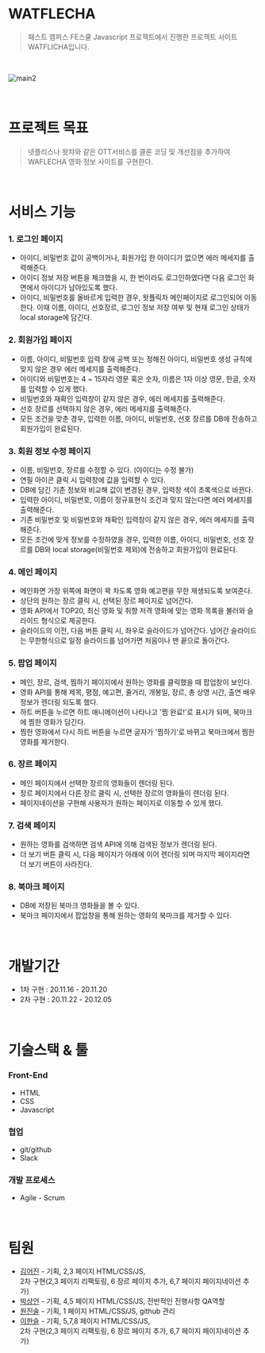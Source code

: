 # WATFLECHA
> 패스트 캠퍼스 FE스쿨 Javascript 프로젝트에서 진행한 프로젝트 사이트 WATFLICHA입니다.

<br>

![main2](https://user-images.githubusercontent.com/69497936/101235861-73193100-370f-11eb-9358-2a9a36bfc85e.png)

<br>

# 프로젝트 목표

> 넷플리스나 왓챠와 같은 OTT서비스를 클론 코딩 및 개선점을 추가하여 WAFLECHA 영화 정보 사이트를 구현한다.

<br>

# 서비스 기능
### 1. 로그인 페이지
- 아이디, 비밀번호 값이 공백이거나, 회원가입 한 아이디가 없으면 에러 메세지를 출력해준다.
- 아이디 정보 저장 버튼을 체크했을 시, 한 번이라도 로그인하였다면 다음 로그인 화면에서 아이디가 남아있도록 했다.
- 아이디, 비밀번호를 올바르게 입력한 경우, 왓플릭차 메인페이지로 로그인되어 이동한다. 
이때 이름, 아이디, 선호장르, 로그인 정보 저장 여부 및 현재 로그인 상태가 local storage에 담긴다.

### 2. 회원가입 페이지
- 이름, 아이디, 비밀번호 입력 창에 공백 또는 정해진 아이디, 비밀번호 생성 규칙에 맞지 않은 경우 에러 메세지를 출력해준다.
- 아이디와 비밀번호는 4 ~ 15자리 영문 혹은 숫자, 이름은 1자 이상 영문, 한글, 숫자를 입력할 수 있게 했다.
- 비밀번호와 재확인 입력창이 같지 않은 경우, 에러 메세지를 출력해준다.
- 선호 장르를 선택하지 않은 경우, 에러 메세지를 출력해준다.
- 모든 조건을 맞춘 경우, 입력한 이름, 아이디, 비밀번호, 선호 장르를 DB에 전송하고 회원가입이 완료된다.

### 3. 회원 정보 수정 페이지
- 이름, 비밀번호, 장르를 수정할 수 있다. (아이디는 수정 불가)
- 연필 아이콘 클릭 시 입력창에 값을 입력할 수 있다.
- DB에 담긴 기존 정보와 비교해 값이 변경된 경우, 입력창 색이 초록색으로 바뀐다.
- 입력한 아이디, 비밀번호, 이름이 정규표현식 조건과 맞지 않는다면 에러 메세지를 출력해준다.
- 기존 비밀번호 및 비밀번호와 재확인 입력창이 같지 않은 경우, 에러 메세지를 출력해준다.
- 모든 조건에 맞게 정보를 수정하였을 경우, 입력한 이름, 아이디, 비밀번호, 선호 장르를 DB와 local storage(비밀번호 제외)에 전송하고 회원가입이 완료된다.

### 4. 메인 페이지
- 메인화면 가장 위쪽에 화면이 꽉 차도록 영화 예고편을 무한 재생되도록 보여준다.
- 상단의 원하는 장르 클릭 시, 선택된 장르 페이지로 넘어간다.
- 영화 API에서 TOP20, 최신 영화 및 취향 저격 영화에 맞는 영화 목록을 불러와 슬라이드 형식으로 제공한다.
- 슬라이드의 이전, 다음 버튼 클릭 시, 좌우로 슬라이드가 넘어간다. 넘어간 슬라이드는 무한형식으로 일정 슬라이드를 넘어가면 처음이나 맨 끝으로 돌아간다.

### 5. 팝업 페이지
- 메인, 장르, 검색, 찜하기 페이지에서 원하는 영화를 클릭했을 때 팝업창이 보인다.
- 영화 API를 통해 제목, 평점, 예고편, 줄거리, 개봉일, 장르, 총 상영 시간, 출연 배우 정보가 렌더링 되도록 했다.
- 하트 버튼을 누르면 하트 애니메이션이 나타나고 '찜 완료!'로 표시가 되며, 북마크에 찜한 영화가 담긴다.
- 찜한 영화에서 다시 하트 버튼을 누르면 글자가 '찜하기'로 바뀌고 북마크에서 찜한 영화를 제거한다. 

### 6. 장르 페이지
- 메인 페이지에서 선택한 장르의 영화들이 렌더링 된다.
- 장르 페이지에서 다른 장르 클릭 시, 선택한 장르의 영화들이 렌더링 된다.
- 페이지네이션을 구현해 사용자가 원하는 페이지로 이동할 수 있게 했다.

### 7. 검색 페이지
- 원하는 영화를 검색하면 검색 API에 의해 검색된 정보가 렌더링 된다.
- 더 보기 버튼 클릭 시, 다음 페이지가 아래에 이어 렌더링 되며 마지막 페이지라면 더 보기 버튼이 사라진다.

### 8. 북마크 페이지
- DB에 저장된 북마크 영화들을 볼 수 있다.
- 북마크 페이지에서 팝업창을 통해 원하는 영화의 북마크를 제거할 수 있다. 

<br>

# 개발기간
- 1차 구현 : 20.11.16 - 20.11.20
- 2차 구현 : 20.11.22 - 20.12.05 

<br>

# 기술스택 & 툴
### Front-End
- HTML
- CSS
- Javascript
### 협업
- git/github
- Slack
### 개발 프로세스
- Agile - Scrum

<br>

# 팀원
- [김어진](https://github.com/Alex-Eojin) - 기획, 2,3 페이지 HTML/CSS/JS,<br>
 2차 구현(2,3 페이지 리팩토링, 6 장르 페이지 추가, 6,7 페이지 페이지네이션 추가)
- [박상언](https://github.com/parksaneon) - 기획, 4,5 페이지 HTML/CSS/JS, 전반적인 진행사항 QA역할
- [원진솔](https://github.com/do-mandoo) - 기획, 1 페이지 HTML/CSS/JS, github 관리
- [이한슬](https://github.com/hanseul-lee) - 기획, 5,7,8 페이지 HTML/CSS/JS, <Br>
2차 구현(2,3 페이지 리팩토링, 6 장르 페이지 추가, 6,7 페이지 페이지네이션 추가)
